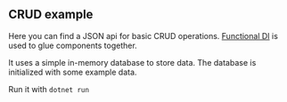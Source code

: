## CRUD example

Here you can find a JSON api for basic CRUD operations. [Functional DI](https://medium.com/@lanayx/dependency-injection-in-f-the-missing-manual-d376e9cafd0f) is used to glue components together.

It uses a simple in-memory database to store data. The database is initialized with some example data.

Run it with `dotnet run`
